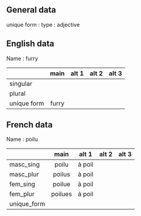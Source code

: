 ## General data

unique form :
type : adjective

## English data

Name : furry

|             | main  | alt 1 | alt 2 | alt 3 |
| :---------- | :---: | :---: | :---: | ----- |
| singular    |       |       |       |       |
| plural      |       |       |       |       |
| unique form | furry |       |       |       |

## French data

Name : poilu

|             |  main   | alt 1  | alt 2 | alt 3 |
| :---------- | :-----: | :----: | :---: | :---: |
| masc_sing   |  poilu  | à poil |       |       |
| masc_plur   | poilus  | à poil |       |       |
| fem_sing    | poilue  | à poil |       |       |
| fem_plur    | poilues | à poil |       |       |
| unique_form |         |        |       |       |


